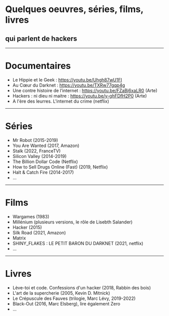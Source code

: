 <h1 class="r-fit-text">Quelques oeuvres, séries, films, livres</h1>
<h2>qui parlent de hackers</h2>

---

# Documentaires

* Le Hippie et le Geek : https://youtu.be/Uhgh87wU1FI
* Au Cœur du Darknet : https://youtu.be/TXRw77gqp4g
* Une contre histoire de l’internet : https://youtu.be/FZaBj6xaLR0 (Arte)
* Hackers : ni dieu ni maitre : https://youtu.be/y-ghFDfH2P0 (Arte)
* A l'ère des leurres. L'internet du crime (netflix)

---

# Séries

* Mr Robot (2015-2019)
* You Are Wanted (2017, Amazon)
* Stalk (2022, FranceTV)
* Silicon Valley (2014-2019)
* The Billion Dollar Code (Netflix)
* How to Sell Drugs Online (Fast) (2019, Netflix)
* Halt & Catch Fire (2014-2017)
* ...

---

# Films

* Wargames (1983)
* Millénium (plusieurs versions, le rôle de Lisebth Salander)
* Hacker (2015)
* Silk Road (2021, Amazon)
* Matrix
* SHINY_FLAKES : LE PETIT BARON DU DARKNET (2021, netflix)
* ...

---

# Livres

* Lève-toi et code. Confessions d'un hacker (2018, Rabbin des bois)
* L'art de la supercherie (2005, Kevin D. Mitnick)
* Le Crépuscule des Fauves (trilogie, Marc Lévy, 2019-2022)
* Black-Out (2016, Marc Elsberg), lire également Zero
* ...


